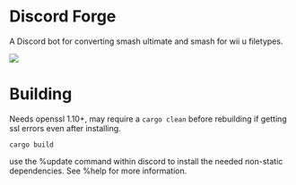 # Discord Forge

A Discord bot for converting smash ultimate and smash for wii u filetypes.

![](https://cdn.discordapp.com/attachments/447940880922574848/570386121385574400/unknown.png)

# Building

Needs openssl 1.10+, may require a `cargo clean` before rebuilding if getting ssl errors even after installing.

```
cargo build
```

use the %update command within discord to install the needed non-static dependencies. See %help for more information.

